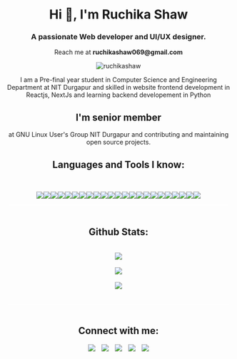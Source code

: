 <div>
<h1 align="center">Hi 👋, I'm Ruchika Shaw</h1>
<h3 align="center">A passionate Web developer and UI/UX designer.</h3>
  
<p align="center">Reach me at <b>ruchikashaw069@gmail.com</b></p>

<p align="center"> <img src="https://komarev.com/ghpvc/?username=ruchikashaw&label=Profile%20views&color=0e75b6&style=flat" alt="ruchikashaw" /> </p>

<div align="center">
  
I am a Pre-final year student in Computer Science and Engineering Department at NIT Durgapur and skilled in website frontend development in Reactjs, NextJs and learning backend developement in Python
  
## I'm senior member 
 at GNU Linux User's Group NIT Durgapur and contributing and maintaining open source projects.

<h2 ><b>Languages and Tools I know:</b></h2>

<br/>

<img src="https://img.shields.io/badge/CSS3-1572B6?style=for-the-badge&logo=css3&logoColor=white"/><img src="https://img.shields.io/badge/HTML5-E34F26?style=for-the-badge&logo=html5&logoColor=white"/><img src="https://img.shields.io/badge/JavaScript-F7DF1E?style=for-the-badge&logo=javascript&logoColor=black"/><img src="https://img.shields.io/badge/C-00599C?style=for-the-badge&logo=c&logoColor=white"/><img src="https://img.shields.io/badge/C%2B%2B-00599C?style=for-the-badge&logo=c%2B%2B&logoColor=white"/><img src="https://img.shields.io/badge/npm-CB3837?style=for-the-badge&logo=npm&logoColor=white"/><img src="https://img.shields.io/badge/Node.js-339933?style=for-the-badge&logo=nodedotjs&logoColor=white"/><img src="https://img.shields.io/badge/React-20232A?style=for-the-badge&logo=react&logoColor=61DAFB"/><img src="https://img.shields.io/badge/Bootstrap-563D7C?style=for-the-badge&logo=bootstrap&logoColor=white"/><img src="https://img.shields.io/badge/Material--UI-0081CB?style=for-the-badge&logo=material-ui&logoColor=white"/><img src="https://img.shields.io/badge/React_Router-CA4245?style=for-the-badge&logo=react-router&logoColor=white"/><img src="https://img.shields.io/badge/Git-F05032?style=for-the-badge&logo=git&logoColor=white"/><img src="https://img.shields.io/badge/Next.js-000000.svg?style=for-the-badge&logo=nextdotjs&logoColor=white"/><img src="https://img.shields.io/badge/Netlify-00C7B7?style=for-the-badge&logo=netlify&logoColor=white"/><img src="https://img.shields.io/badge/Linux-FCC624?style=for-the-badge&logo=linux&logoColor=black"/><img src="https://img.shields.io/badge/Ubuntu-E95420?style=for-the-badge&logo=ubuntu&logoColor=white"/><img src="https://img.shields.io/badge/Figma-F24E1E?style=for-the-badge&logo=figma&logoColor=white"/><img src="https://img.shields.io/badge/Canva-%2300C4CC.svg?&style=for-the-badge&logo=Canva&logoColor=white"/><img src="https://img.shields.io/badge/Python-1572B6?style=for-the-badge&logo=python&logoColor=white"/><img src="https://img.shields.io/badge/mysql-339933?style=for-the-badge&logo=mysql&logoColor=white"/><img src="https://img.shields.io/badge/MongoDB-4EA94B?style=for-the-badge&logo=mongodb&logoColor=white"/><img src="https://img.shields.io/badge/Postman-FF6C37?style=for-the-badge&logo=Postman&logoColor=white"/><img src="https://img.shields.io/badge/FastApi-2300C4CC?style=for-the-badge&logo=FastApi&logoColor=white"/>
</div>
<div style="height:1px;width:98%;background-color:white;margin-left:1%"></div>
<br/>
<div align="center">
<h2 ><b>Github Stats:</b></h2>
<br/>
<img align="center" src="https://github-readme-stats.vercel.app/api/top-langs/?username=ruchikashaw&layout=compact&theme=radical" />

<br/>

<br/>
<img align="center" src="https://github-readme-stats.vercel.app/api?username=ruchikashaw&show_icons=true&theme=radical" />
<br/>

<br/>
<img align="center" src="https://github-readme-streak-stats.herokuapp.com/?user=ruchikashaw&theme=dark&hide_border:true" />
</div>
<br>
<br/>

<div style="height:1px;width:98%;background-color:white;margin-left:1%"></div>
<br>
<div align="center">
<h2 ><b>Connect with me:</b></h2>
  </div>
<div align="center">
<a href="https://github.com/ruchikashaw"><img src="https://img.shields.io/badge/GitHub-100000?style=for-the-badge&logo=github&logoColor=white" style="padding-right:2%"/></a>
<a href="https://www.linkedin.com/in/ruchika-shaw-31b756208"><img src="https://img.shields.io/badge/LinkedIn-0077B5?style=for-the-badge&logo=linkedin&logoColor=white " style="padding-right:2%"/></a>  
<a href="https://www.facebook.com/ruchika.shaw.1212?mibextid=ZbWKwL"><img src="https://img.shields.io/badge/Facebook-1877F2?style=for-the-badge&logo=facebook&logoColor=white" style="padding-right:2%"/></a> 
<a href="https://instagram.com/_ruchika12_?igshid=ZDdkNTZiNTM="><img  
src="https://img.shields.io/badge/Instagram-E4405F?style=for-the-badge&logo=instagram&logoColor=white" style="padding-right:2%"/></a>
<a href="mailto:ruchikashaw069@gmail.com"><img src="https://img.shields.io/badge/Gmail-D14836?style=for-the-badge&logo=gmail&logoColor=white"/></a>

 </div>

</div>
